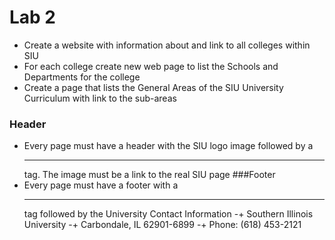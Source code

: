 # Lab 2
+ Create a website with information about and link to all colleges within SIU
+ For each college create new web page to list the Schools and Departments for the college
+ Create a page that lists the General Areas of the SIU University Curriculum with link to the sub-areas
### Header
+ Every page must have a header with the SIU logo image followed by a <hr> tag. The image must be a link to the real SIU page
###Footer
+ Every page must have a footer with a <hr> tag followed by the University Contact Information
-+ Southern Illinois University
-+ Carbondale, IL 62901-6899 
-+ Phone: (618) 453-2121
